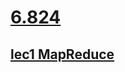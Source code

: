 # [6.824](https://pdos.csail.mit.edu/6.824/schedule.html)

## [lec1 MapReduce](https://leeyzero.github.io/2022/02/20/mr-impl/)
